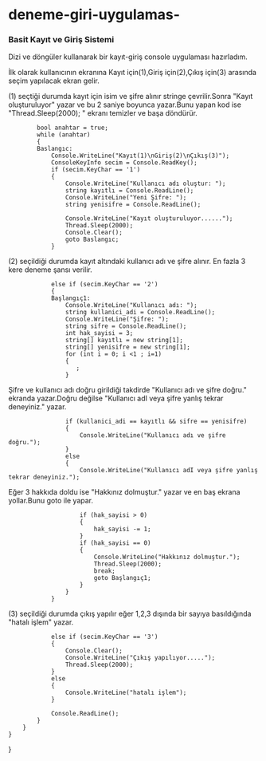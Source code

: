 # deneme-giri-uygulamas-
### Basit Kayıt ve Giriş Sistemi

Dizi ve döngüler kullanarak bir kayıt-giriş console uygulaması hazırladım.

İlk olarak kullanıcının ekranına Kayıt için(1),Giriş için(2),Çıkış için(3) arasında seçim yapılacak ekran gelir.

(1) seçtiği durumda kayıt için isim ve şifre alınır stringe çevrilir.Sonra  "Kayıt oluşturuluyor" yazar ve bu 2 saniye boyunca yazar.Bunu yapan kod ise "Thread.Sleep(2000); "
ekranı temizler ve başa döndürür.



            
            bool anahtar = true;
            while (anahtar)
            {
            Baslangıc:
                Console.WriteLine("Kayıt(1)\nGiriş(2)\nÇıkış(3)");
                ConsoleKeyInfo secim = Console.ReadKey();
                if (secim.KeyChar == '1')
                {
                    Console.WriteLine("Kullanıcı adı oluştur: ");
                    string kayıtlı = Console.ReadLine();
                    Console.WriteLine("Yeni Şifre: ");
                    string yenisifre = Console.ReadLine();

                    Console.WriteLine("Kayıt oluşturuluyor......");
                    Thread.Sleep(2000);
                    Console.Clear();
                    goto Baslangıc;
                }

  (2) seçildiği durumda kayıt altındaki kullanıcı adı ve şifre alınır. En fazla 3 kere deneme şansı verilir.
  
                else if (secim.KeyChar == '2')
                {
                Başlangıç1:
                    Console.WriteLine("Kullanıcı adı: ");
                    string kullanici_adi = Console.ReadLine();
                    Console.WriteLine("Şifre: ");
                    string sifre = Console.ReadLine();
                    int hak_sayisi = 3;
                    string[] kayıtlı = new string[1];
                    string[] yenisifre = new string[1];
                    for (int i = 0; i <1 ; i=1)
                    {
                       ;
                    }

  Şifre ve kullanıcı adı doğru girildiği takdirde "Kullanıcı adı ve şifre doğru." ekranda yazar.Doğru değilse "Kullanıcı adI veya şifre yanlış tekrar deneyiniz." yazar.
  
                    if (kullanici_adi == kayıtlı && sifre == yenisifre) 
                    {
                        Console.WriteLine("Kullanıcı adı ve şifre doğru.");
                    }
                    else
                    {
                        Console.WriteLine("Kullanıcı adI veya şifre yanlış tekrar deneyiniz.");

  Eğer 3 hakkıda doldu ise "Hakkınız dolmuştur." yazar ve en baş ekrana yollar.Bunu goto ile yapar.
  
                        if (hak_sayisi > 0)
                        {
                            hak_sayisi -= 1;
                        }
                        if (hak_sayisi == 0)
                        {
                            Console.WriteLine("Hakkınız dolmuştur.");
                            Thread.Sleep(2000);
                            break;
                            goto Başlangıç1;
                        }
                    }
                }
                

  (3) seçildiği durumda çıkış yapılır eğer 1,2,3 dışında bir sayıya basıldığında  "hatalı işlem" yazar.
    
      
                else if (secim.KeyChar == '3')
                {
                    Console.Clear();
                    Console.WriteLine("Çıkış yapılıyor.....");
                    Thread.Sleep(2000);
                }
                else
                {
                    Console.WriteLine("hatalı işlem");
                }

                Console.ReadLine();
            }
        }
    }
}
